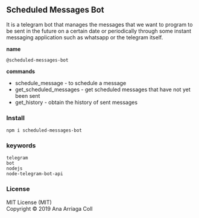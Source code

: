 ## Scheduled Messages Bot
It is a telegram bot that manages the messages that we want to program to be sent in the future 
on a certain date or periodically through some instant messaging application such as whatsapp or the telegram itself.

**name**
```
@scheduled-messages-bot
```

**commands**
* schedule_message - to schedule a message  
* get_scheduled_messages - get scheduled messages that have not yet been sent  
* get_history - obtain the history of sent messages 

### Install
```
npm i scheduled-messages-bot
```

### keywords

```
telegram  
bot  
nodejs  
node-telegram-bot-api  
```

### License
MIT License (MIT)  
Copyright © 2019 Ana Arriaga Coll
